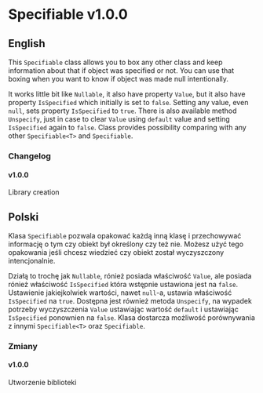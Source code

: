 ﻿# Specifiable v1.0.0

## English
This `Specifiable` class allows you to box any other class and keep information about that if object was specified or not.
You can use that boxing when you want to know if object was made null intentionally.

It works little bit like `Nullable`, it also have property `Value`, but it also have property `IsSpecified` which initially is set to `false`.
Setting any value, even `null`, sets property `IsSpecified` to `true`.
There is also available method `Unspecify`, just in case to clear `Value` using `default` value and setting `IsSpecified` again to `false`.
Class provides possibility comparing with any other `Specifiable<T>` and `Specifiable`.

### Changelog
#### v1.0.0
Library creation

## Polski
Klasa `Specifiable` pozwala opakować każdą inną klasę i przechowywać informację o tym czy obiekt był określony czy też nie.
Możesz użyć tego opakowania jeśli chcesz wiedzieć czy obiekt został wyczyszczony intencjonalnie.

Działą to trochę jak `Nullable`, rónież posiada właściwość `Value`, ale posiada rónież właściwość `IsSpecified` która wstępnie ustawiona jest na `false`.
Ustawienie jakiejkolwiek wartości, nawet `null`-a, ustawia właściwość `IsSpecified` na `true`.
Dostępna jest również metoda `Unspecify`, na wypadek potrzeby wyczyszczenia `Value` ustawiając wartość `default` i ustawiając `IsSpecified` ponownien na `false`.
Klasa dostarcza możliwość porównywania z innymi `Specifiable<T>` oraz `Specifiable`.

### Zmiany
#### v1.0.0
Utworzenie biblioteki